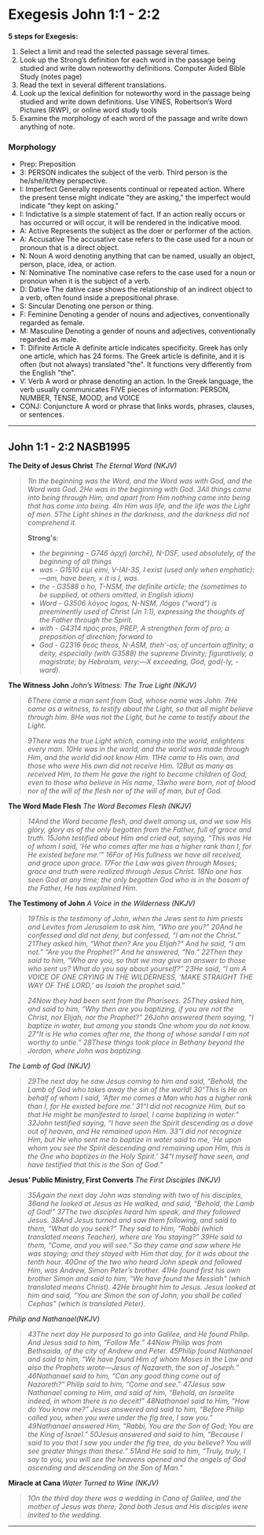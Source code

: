 # Exegesis John 1:1 - 2:2 
**5 steps for Exegesis:**

1. Select a limit and read the selected passage several times.
2. Look up the Strong’s definition for each word in the passage being studied and
write down noteworthy definitions. Computer Aided Bible Study (notes page)
3. Read the text in several different translations.
4. Look up the lexical definition for noteworthy word in the passage being studied
and write down definitions. Use VINES, Robertson’s Word Pictures (RWP), or
online word study tools
5. Examine the morphology of each word of the passage and write down
anything of note.

### Morphology
- Prep: Preposition
- 3: PERSON indicates the subject of the verb. Third person is the he/she/it/they perspective.
- I: Imperfect Generally represents continual or repeated action. Where the present tense might indicate "they are asking," the imperfect would indicate "they kept on asking."
- I: Indictative Is a simple statement of fact. If an action really occurs or has occurred or will occur, it will be rendered in the indicative mood.
- A: Active Represents the subject as the doer or performer of the action.
- A: Accusative The accusative case refers to the case used for a noun or pronoun that is a direct object.
- N: Noun A word denoting anything that can be named, usually an object, person, place, idea, or action.
- N: Nominative The nominative case refers to the case used for a noun or pronoun when it is the subject of a verb.
- D: Dative The dative case shows the relationship of an indirect object to a verb, often found inside a prepositional phrase.
- S: Sincular Denoting one person or thing.
- F: Feminine Denoting a gender of nouns and adjectives, conventionally regarded as female.
- M: Masculine Denoting a gender of nouns and adjectives, conventionally regarded as male.
- T: Difinite Article A definite article indicates specificity. Greek has only one article, which has 24 forms. The Greek article is definite, and it is often (but not always) translated "the". It functions very differently from the English "the".
- V: Verb A word or phrase denoting an action. In the Greek language, the verb usually communicates FIVE pieces of information: PERSON, NUMBER, TENSE, MOOD, and VOICE
- CONJ: Conjuncture A word or phrase that links words, phrases, clauses, or sentences.

---

## John 1:1 - 2:2 NASB1995
**The Deity of Jesus Christ** *The Eternal Word (NKJV)*

> *1In the beginning was the Word, and the Word was with God, and the Word was God. 2He was in the beginning with God. 3All things came into being through Him, and apart from Him nothing came into being that has come into being. 4In Him was life, and the life was the Light of men. 5The Light shines in the darkness, and the darkness did not comprehend it.*
>
> **Strong's**:
> - *the beginning - G746 ἀρχῇ (archē), N-DSF, used absolutely, of the beginning of all things*
> - *was - G1510 εἰμί eimi, V-IAI-3S, I exist (used only when emphatic):—am, have been, × it is I, was.*
> - *the - G3588 ὁ ho, T-NSM, the definite article; the (sometimes to be supplied, at others omitted, in English idiom)*
> - *Word - G3506 λόγος logos, N-NSM, /lógos ("word") is preeminently used of Christ (Jn 1:1), expressing the thoughts of the Father through the Spirit.*
> - *with - G4314 πρός pros, PREP, A strengthen form of pro; a preposition of direction; forward to*
> - *God - G2316 θεός theos, N-ASM, theh'-os; of uncertain affinity; a deity, especially (with G3588) the supreme Divinity; figuratively, a magistrate; by Hebraism, very:—X exceeding, God, god(-ly, -ward).*

**The Witness John** *John’s Witness: The True Light (NKJV)*

> *6There came a man sent from God, whose name was John. 7He came as a witness, to testify about the Light, so that all might believe through him. 8He was not the Light, but he came to testify about the Light.*
>
> *9There was the true Light which, coming into the world, enlightens every man. 10He was in the world, and the world was made through Him, and the world did not know Him. 11He came to His own, and those who were His own did not receive Him. 12But as many as received Him, to them He gave the right to become children of God, even to those who believe in His name, 13who were born, not of blood nor of the will of the flesh nor of the will of man, but of God.*



**The Word Made Flesh** *The Word Becomes Flesh (NKJV)*

> *14And the Word became flesh, and dwelt among us, and we saw His glory, glory as of the only begotten from the Father, full of grace and truth. 15John testified about Him and cried out, saying, “This was He of whom I said, ‘He who comes after me has a higher rank than I, for He existed before me.’” 16For of His fullness we have all received, and grace upon grace. 17For the Law was given through Moses; grace and truth were realized through Jesus Christ. 18No one has seen God at any time; the only begotten God who is in the bosom of the Father, He has explained Him.*



**The Testimony of John** *A Voice in the Wilderness (NKJV)*

> *19This is the testimony of John, when the Jews sent to him priests and Levites from Jerusalem to ask him, “Who are you?” 20And he confessed and did not deny, but confessed, “I am not the Christ.” 21They asked him, “What then? Are you Elijah?” And he said, “I am not.” “Are you the Prophet?” And he answered, “No.” 22Then they said to him, “Who are you, so that we may give an answer to those who sent us? What do you say about yourself?” 23He said, “I am A VOICE OF ONE CRYING IN THE WILDERNESS, ‘MAKE STRAIGHT THE WAY OF THE LORD,’ as Isaiah the prophet said.”*
>
> *24Now they had been sent from the Pharisees. 25They asked him, and said to him, “Why then are you baptizing, if you are not the Christ, nor Elijah, nor the Prophet?” 26John answered them saying, “I baptize in water, but among you stands One whom you do not know. 27“It is He who comes after me, the thong of whose sandal I am not worthy to untie.” 28These things took place in Bethany beyond the Jordan, where John was baptizing.*

*The Lamb of God (NKJV)*
> *29The next day he saw Jesus coming to him and said, “Behold, the Lamb of God who takes away the sin of the world! 30“This is He on behalf of whom I said, ‘After me comes a Man who has a higher rank than I, for He existed before me.’ 31“I did not recognize Him, but so that He might be manifested to Israel, I came baptizing in water.” 32John testified saying, “I have seen the Spirit descending as a dove out of heaven, and He remained upon Him. 33“I did not recognize Him, but He who sent me to baptize in water said to me, ‘He upon whom you see the Spirit descending and remaining upon Him, this is the One who baptizes in the Holy Spirit.’ 34“I myself have seen, and have testified that this is the Son of God.”*



**Jesus’ Public Ministry, First Converts** *The First Disciples (NKJV)*

> *35Again the next day John was standing with two of his disciples, 36and he looked at Jesus as He walked, and said, “Behold, the Lamb of God!” 37The two disciples heard him speak, and they followed Jesus. 38And Jesus turned and saw them following, and said to them, “What do you seek?” They said to Him, “Rabbi (which translated means Teacher), where are You staying?” 39He said to them, “Come, and you will see.” So they came and saw where He was staying; and they stayed with Him that day, for it was about the tenth hour. 40One of the two who heard John speak and followed Him, was Andrew, Simon Peter’s brother. 41He found first his own brother Simon and said to him, “We have found the Messiah” (which translated means Christ). 42He brought him to Jesus. Jesus looked at him and said, “You are Simon the son of John; you shall be called Cephas” (which is translated Peter).*

*Philip and Nathanael(NKJV)*
> *43The next day He purposed to go into Galilee, and He found Philip. And Jesus said to him, “Follow Me.” 44Now Philip was from Bethsaida, of the city of Andrew and Peter. 45Philip found Nathanael and said to him, “We have found Him of whom Moses in the Law and also the Prophets wrote—Jesus of Nazareth, the son of Joseph.” 46Nathanael said to him, “Can any good thing come out of Nazareth?” Philip said to him, “Come and see.” 47Jesus saw Nathanael coming to Him, and said of him, “Behold, an Israelite indeed, in whom there is no deceit!” 48Nathanael said to Him, “How do You know me?” Jesus answered and said to him, “Before Philip called you, when you were under the fig tree, I saw you.” 49Nathanael answered Him, “Rabbi, You are the Son of God; You are the King of Israel.” 50Jesus answered and said to him, “Because I said to you that I saw you under the fig tree, do you believe? You will see greater things than these.” 51And He said to him, “Truly, truly, I say to you, you will see the heavens opened and the angels of God ascending and descending on the Son of Man.”*

**Miracle at Cana** *Water Turned to Wine (NKJV)*

> *1On the third day there was a wedding in Cana of Galilee, and the mother of Jesus was there; 2and both Jesus and His disciples were invited to the wedding.*

---
